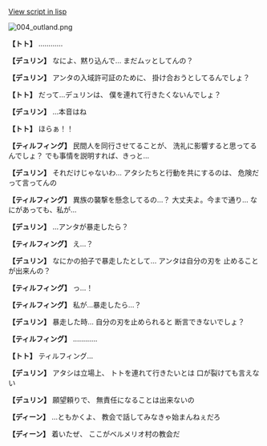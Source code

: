 [View script in lisp](../scripts/1410902.txt)

![004_outland.png](../images/backgrounds/004_outland.png)

**【トト】**
…………

**【デュリン】**
なによ、黙り込んで…
まだムッとしてんの？

**【デュリン】**
アンタの入域許可証のために、
掛け合おうとしてるんでしょ？

**【トト】**
だって…デュリンは、
僕を連れて行きたくないんでしょ？

**【デュリン】**
…本音はね

**【トト】**
ほらぁ！！

**【ティルフィング】**
民間人を同行させてることが、
洗礼に影響すると思ってるんでしょ？
でも事情を説明すれば、きっと…

**【デュリン】**
それだけじゃないわ…
アタシたちと行動を共にするのは、
危険だって言ってんの

**【ティルフィング】**
異族の襲撃を懸念してるの…？
大丈夫よ。今まで通り…
なにがあっても、私が…

**【デュリン】**
…アンタが暴走したら？

**【ティルフィング】**
え…？

**【デュリン】**
なにかの拍子で暴走したとして…
アンタは自分の刃を
止めることが出来んの？

**【ティルフィング】**
っ…！

**【ティルフィング】**
私が…暴走したら…？

**【デュリン】**
暴走した時…
自分の刃を止められると
断言できないでしょ？

**【ティルフィング】**
…………

**【トト】**
ティルフィング…

**【デュリン】**
アタシは立場上、
トトを連れて行きたいとは
口が裂けても言えない

**【デュリン】**
願望頼りで、
無責任になることは出来ないの

**【ディーン】**
…ともかくよ、
教会で話してみなきゃ始まんねぇだろ

**【ディーン】**
着いたぜ、
ここがベルメリオ村の教会だ